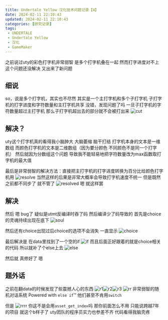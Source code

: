 ```yaml
---
title: Undertale Yellow 汉化技术问题记录【4】
date: 2024-02-11 22:10:43
updated: 2024-02-11 22:10:43
categories: [研究记录]
tags:
 - UNDERTALE
 - Undertale Yellow
 - 汉化
 - GameMaker
---
```


之前说过uty的彩色打字机非常弱智
是多个打字机叠在一起
然而打字进度对不上这个问题还没解决 又出来了新问题

## 细说
so，说是多个打字机，其实也不尽然
其实是一个主打字机和多个子打字机
子打字机的打字进度和字符数量和主打字机共享
没错，发现问题了吗
一旦子打字机的字符数量超过主打字机
那么子打字机超出去的部分就不会被打出来
![cut](./resources/images/uty/dialogue/cut.png)

## 解决？
uty这个打字机真的看得我小脑肿大 大脑萎缩 脑干打结
打字机本身的文本是一维数组 而颜色打字机的文本是二维数组（因为要分颜色 不同颜色不是同一个打字机）
然后就因为分数组这个问题 导致我不能轻易地把字符数量改为max函数取打字机的最大值

最后是非常弱智的解决方法：直接把主打字机的打字进度转换为百分比给颜色打字机用
![resolve](./resources/images/uty/dialogue/resolve.png)
当然这样的后果是非常大概率会导致打字机速度不统一
但是既然之前都不同步了 就不管了
![resolved](./resources/images/uty/dialogue/resolved.png)
嗯 就这样罢

## 解决
然后 嗯 bug了
疑似是utmt反编译时吞了码 然后编译少了码导致的
首先是choice的灵魂持续出现在底下
![soul](./resources/images/uty/dialogue/soul.png)

然后还有choice出现过后choice的选项不会消失 一直显示
![choice](./resources/images/uty/dialogue/choice.png)

最后解决是 在data里找到了一个空的if
![if](./resources/images/uty/dialogue/if.png)
而且后面正好跟着的就是choice相关的代码
所以就补了个else上去
![else](./resources/images/uty/dialogue/else.png)

然后就 真修好了 嗯

## 题外话
之前在翻data的时候发现了些震撼人心的东西
![r1](./resources/images/uty/dialogue/r1.png)![r2](./resources/images/uty/dialogue/r2.png)![r3](./resources/images/uty/dialogue/r3.png)
![rr](./resources/images/uty/dialogue/rr.png)
非常弱智的随机对话系统
Powered with ```else if```™
他们甚至不肯用```switch```

但是
![rrrr](./resources/images/uty/dialogue/rrrr.png)
你这不是会用```asset_get_index```吗
那你前面怎么不用
只能说跨越7年的项目 就这个b样子了
uty团队的程序员实力也参差不齐
代码看得我脑壳疼